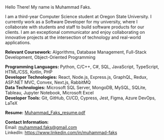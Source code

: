 Hello There! My name is Muhammad Faks.

I am a third-year Computer Science student at Oregon State University. I currently work as a Software Developer for my university, where I collaborate with students and staff to build software products for our clients. I am an exceptional communicator and enjoy collaborating on innovative projects at the intersection of technology and real-world applications.

**Relevant Coursework:** Algorithms, Database Management, Full-Stack Development, Object-Oriented Programming

**Programming Languages:** Python, C/C++, C\#, SQL, JavaScript, TypeScript, HTML/CSS, Kotlin, PHP    
**Developer Technologies:** React, Node.js, Express.js, GraphQL, Redux, ASP.NET MVC, Convex, Next.js, RabbitMQ       
**Data Technologies:** Microsoft SQL Server, MongoDB, MySQL, SQLite, Tableau, Jupyter Notebook, Microsoft Excel        
**Developer Tools:** Git, GitHub, CI/CD, Cypress, Jest, Figma, Azure DevOps, LaTeX    

**Resume:** [Muhammad_Faks_resume.pdf](https://github.com/mfaks/mfaks/files/14844776/Muhammad_Faks_resume.pdf)

**Contact Information:**    
Email: muhammad.faks@gmail.com     
LinkedIn: https://www.linkedin.com/in/muhammad-faks
